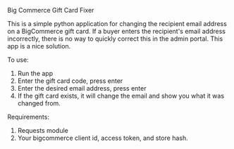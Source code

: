 Big Commerce Gift Card Fixer

This is a simple python application for changing the recipient email address on a 
BigCommerce gift card. If a buyer enters the recipient's email address incorrectly,
there is no way to quickly correct this in the admin portal. This app is a nice solution.

To use:

1. Run the app
2. Enter the gift card code, press enter
3. Enter the desired email address, press enter
4. If the gift card exists, it will change the email and show you what it was changed from.

Requirements: 
1. Requests module
2. Your bigcommerce client id, access token, and store hash.
